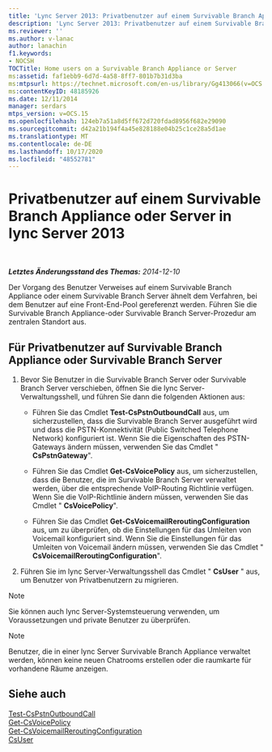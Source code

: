 ```yaml
---
title: 'Lync Server 2013: Privatbenutzer auf einem Survivable Branch Appliance oder Server'
description: 'Lync Server 2013: Privatbenutzer auf einem Survivable Branch Appliance oder Server.'
ms.reviewer: ''
ms.author: v-lanac
author: lanachin
f1.keywords:
- NOCSH
TOCTitle: Home users on a Survivable Branch Appliance or Server
ms:assetid: faf1ebb9-6d7d-4a58-8ff7-801b7b31d3ba
ms:mtpsurl: https://technet.microsoft.com/en-us/library/Gg413066(v=OCS.15)
ms:contentKeyID: 48185926
ms.date: 12/11/2014
manager: serdars
mtps_version: v=OCS.15
ms.openlocfilehash: 124eb7a51a8d5ff672d720fdad8956f682e29090
ms.sourcegitcommit: d42a21b194f4a45e828188e04b25c1ce28a5d1ae
ms.translationtype: MT
ms.contentlocale: de-DE
ms.lasthandoff: 10/17/2020
ms.locfileid: "48552781"
---
```

# <a name="home-users-on-a-survivable-branch-appliance-or-server-in-lync-server-2013"></a>Privatbenutzer auf einem Survivable Branch Appliance oder Server in lync Server 2013

<div data-xmlns="http://www.w3.org/1999/xhtml">

<div class="topic" data-xmlns="http://www.w3.org/1999/xhtml" data-msxsl="urn:schemas-microsoft-com:xslt" data-cs="https://msdn.microsoft.com/">

<div data-asp="https://msdn2.microsoft.com/asp">



</div>

<div id="mainSection">

<div id="mainBody">

<span> </span>

_**Letztes Änderungsstand des Themas:** 2014-12-10_

Der Vorgang des Benutzer Verweises auf einem Survivable Branch Appliance oder einem Survivable Branch Server ähnelt dem Verfahren, bei dem Benutzer auf eine Front-End-Pool gereferenzt werden. Führen Sie die Survivable Branch Appliance-oder Survivable Branch Server-Prozedur am zentralen Standort aus.

<div>

## <a name="to-home-users-on-survivable-branch-appliance-or-survivable-branch-server"></a>Für Privatbenutzer auf Survivable Branch Appliance oder Survivable Branch Server

1.  Bevor Sie Benutzer in die Survivable Branch Server oder Survivable Branch Server verschieben, öffnen Sie die lync Server-Verwaltungsshell, und führen Sie dann die folgenden Aktionen aus:
    
      - Führen Sie das Cmdlet **Test-CsPstnOutboundCall** aus, um sicherzustellen, dass die Survivable Branch Server ausgeführt wird und dass die PSTN-Konnektivität (Public Switched Telephone Network) konfiguriert ist. Wenn Sie die Eigenschaften des PSTN-Gateways ändern müssen, verwenden Sie das Cmdlet " **CsPstnGateway**".
    
      - Führen Sie das Cmdlet **Get-CsVoicePolicy** aus, um sicherzustellen, dass die Benutzer, die im Survivable Branch Server verwaltet werden, über die entsprechende VoIP-Routing Richtlinie verfügen. Wenn Sie die VoIP-Richtlinie ändern müssen, verwenden Sie das Cmdlet " **CsVoicePolicy**".
    
      - Führen Sie das Cmdlet **Get-CsVoicemailReroutingConfiguration** aus, um zu überprüfen, ob die Einstellungen für das Umleiten von Voicemail konfiguriert sind. Wenn Sie die Einstellungen für das Umleiten von Voicemail ändern müssen, verwenden Sie das Cmdlet " **CsVoicemailReroutingConfiguration**".

2.  Führen Sie im lync Server-Verwaltungsshell das Cmdlet " **CsUser** " aus, um Benutzer von Privatbenutzern zu migrieren.

<div>


> [!NOTE]  
> Sie können auch lync Server-Systemsteuerung verwenden, um Voraussetzungen und private Benutzer zu überprüfen.



</div>

<div>


> [!NOTE]  
> Benutzer, die in einer lync Server Survivable Branch Appliance verwaltet werden, können keine neuen Chatrooms erstellen oder die raumkarte für vorhandene Räume anzeigen.



</div>

</div>

<div>

## <a name="see-also"></a>Siehe auch


[Test-CsPstnOutboundCall](https://docs.microsoft.com/powershell/module/skype/Test-CsPstnOutboundCall)  
[Get-CsVoicePolicy](https://docs.microsoft.com/powershell/module/skype/Get-CsVoicePolicy)  
[Get-CsVoicemailReroutingConfiguration](https://docs.microsoft.com/powershell/module/skype/Get-CsVoicemailReroutingConfiguration)  
[CsUser](https://docs.microsoft.com/powershell/module/skype/Move-CsUser)  
  

</div>

</div>

<span> </span>

</div>

</div>

</div>

